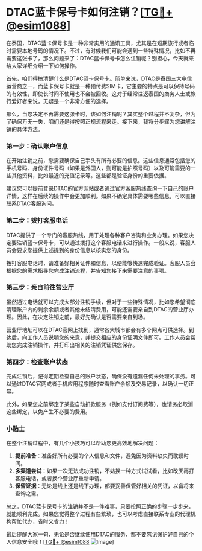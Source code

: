 # DTAC蓝卡保号卡如何注销？[[TG💪+ @esim1088](https://t.me/s/esim1088)]

在泰国，DTAC蓝卡保号卡是一种非常实用的通讯工具，尤其是在短期旅行或者临时需要本地号码的情况下。不过，有时候我们可能会遇到一些特殊情况，比如不再需要这张卡了，那么问题来了：DTAC蓝卡保号卡怎么注销呢？别担心，今天就来给大家详细介绍一下如何操作。

首先，咱们得搞清楚什么是DTAC蓝卡保号卡。简单来说，DTAC是泰国三大电信运营商之一，而蓝卡保号卡就是一种预付费SIM卡，它主要的特点是可以保持号码的有效性，即使长时间不使用也不会被回收。这对于经常往返泰国的商务人士或旅行爱好者来说，无疑是一个非常方便的选择。

那么，当您决定不再需要这张卡时，该如何注销呢？其实整个过程并不复杂，但为了确保万无一失，咱们还是得按照正规流程来走。接下来，我将分步骤为您讲解注销的具体方法。

### 第一步：确认账户信息

在开始注销之前，您需要确保自己手头有所有必要的信息。这些信息通常包括您的手机号码、身份证件号码（如果是外国人，则可能是护照号码）以及可能需要的一些其他资料，比如最近的充值记录等。这些都是验证身份的重要依据。

建议您可以提前登录DTAC的官方网站或者通过官方客服热线查询一下自己的账户详情，这样在后续的操作中会更加顺利。如果不确定具体需要哪些信息，可以直接联系DTAC客服询问。

### 第二步：拨打客服电话

DTAC提供了一个专门的客服热线，用于处理各种客户咨询和业务办理。如果您决定要注销蓝卡保号卡，可以通过拨打这个客服电话来进行操作。一般来说，客服人员会要求您提供上述提到的身份信息以核实您的身份。

拨打客服电话时，请准备好相关证件和信息，以便能够快速完成验证。客服人员会根据您的需求指导您完成注销流程，并告知您接下来需要注意的事项。

### 第三步：亲自前往营业厅

虽然通过电话就可以完成大部分注销手续，但对于一些特殊情况，比如您希望彻底清理账户内的剩余余额或者其他未结清费用，可能还需要亲自到DTAC的营业厅办理。因此，在决定注销之前，最好先确认是否需要亲自到场。

营业厅地址可以在DTAC官网上找到，通常各大城市都会有多个网点可供选择。到达后，向工作人员说明您的来意，并提交相应的身份证明文件即可。工作人员会帮助您完成注销操作，并打印出相关的注销凭证供您保存。

### 第四步：检查账户状态

完成注销后，记得定期检查自己的账户状态，确保没有遗漏任何未处理的事务。可以通过DTAC官网或者手机应用程序随时查看账户余额及交易记录，以确认一切正常。

此外，如果您之前绑定了某些自动扣款服务（例如支付订阅费等），也请务必取消这些绑定，以免产生不必要的费用。

### 小贴士

在整个注销过程中，有几个小技巧可以帮助您更高效地解决问题：

1. **提前准备**：准备好所有必要的个人信息和文件，避免因为资料缺失而耽误时间。
2. **多渠道尝试**：如果一次无法成功注销，不妨换一种方式试试看，比如改天再打客服电话，或者换个营业厅重新申请。
3. **保留证据**：无论是线上还是线下办理，都要妥善保管好相关的凭证，以备将来查询之需。

总之，DTAC蓝卡保号卡的注销并不是一件难事，只要按照正确的步骤一步步来，就能顺利完成。如果您觉得整个过程有些繁琐，也可以考虑直接联系专业的代理机构帮忙代办，省时又省力！

最后提醒大家一句，无论是否继续使用DTAC的服务，都不要忘记保护好自己的个人信息安全哦！[[TG💪+ @esim1088](https://t.me/s/esim1088) ![Image](https://i.postimg.cc/4NQfJmqS/Snipaste-2025-05-13-00-14-12.png)]